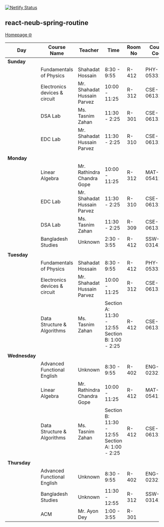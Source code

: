 [![Netlify Status](https://api.netlify.com/api/v1/badges/af7fee8a-23ef-4e1c-ad81-6754e0bc7060/deploy-status)](https://app.netlify.com/sites/spring23/deploys)

## react-neub-spring-routine

[Homepage 🌐](https://spring23.netlify.app)


| Day       | Course Name                        | Teacher                     | Time                             | Room No | Course Code  |
|-----------|-----------------------------------|-----------------------------|----------------------------------|---------|--------------|
| **Sunday**|                                   |                             |                                  |         |              |
|           | Fundamentals of Physics           | Shahadat Hossain            | 8:30 - 9:55                      | R-412   | PHY-05331201 |
|           | Electronics devices & circuit     | Mr. Shahadat Hussain Parvez  | 10:00 - 11:25                    | R-312   | CSE-06131213 |
|           | DSA Lab                           | Ms. Tasnim Zahan            | 11:30 - 2:25                     | R-301   | CSE-06131212 |
|           | EDC Lab                           | Mr. Shahadat Hussain Parvez  | 11:30 - 2:25                     | R-310   | CSE-06131214 |
|           |                                   |                             |                                  |         |              |
| **Monday**|                                   |                             |                                  |         |              |
|           | Linear Algebra                    | Mr. Rathindra Chandra Gope   | 10:00 - 11:25                    | R-312   | MAT-05411203 |
|           | EDC Lab                           | Mr. Shahadat Hussain Parvez  | 11:30 - 2:25                     | R-310   | CSE-06131214 |
|           | DSA Lab                           | Ms. Tasnim Zahan            | 11:30 - 2:25                     | R-309   | CSE-06131212 |
|           | Bangladesh Studies                | Unknown                     | 2:30 - 3:55                      | R-412   | SSW-03141202 |
|           |                                   |                             |                                  |         |              |
| **Tuesday**|                                  |                             |                                  |         |              |
|           | Fundamentals of Physics           | Shahadat Hossain            | 8:30 - 9:55                      | R-412   | PHY-05331201 |
|           | Electronics devices & circuit     | Mr. Shahadat Hussain Parvez  | 10:00 - 11:25                    | R-312   | CSE-06131213 |
|           | Data Structure & Algorithms       | Ms. Tasnim Zahan            | Section A: 11:30 - 12:55<br>Section B: 1:00 - 2:25 | R-412   | CSE-06131211 |
|           |                                   |                             |                                  |         |              |
| **Wednesday**|                               |                             |                                  |         |              |
|           | Advanced Functional English       | Unknown                     | 8:30 - 9:55                      | R-402   | ENG-02321201 |
|           | Linear Algebra                    | Mr. Rathindra Chandra Gope   | 10:00 - 11:25                    | R-412   | MAT-05411203 |
|           | Data Structure & Algorithms       | Ms. Tasnim Zahan            | Section B: 11:30 - 12:55<br>Section A: 1:00 - 2:25 | R-412   | CSE-06131211 |
|           |                                   |                             |                                  |         |              |
| **Thursday**|                               |                             |                                  |         |              |
|           | Advanced Functional English       | Unknown                     | 8:30 - 9:55                      | R-402   | ENG-02321201 |
|           | Bangladesh Studies                | Unknown                     | 11:30 - 12:55                    | R-312   | SSW-03141202 |
|           | ACM                               | Mr. Ayon Dey                | 1:00 - 3:55                      | R-301   |              |
